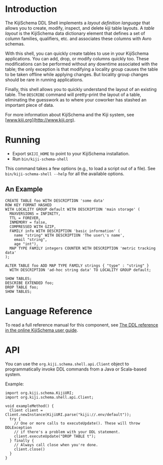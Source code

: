 

Introduction
============

The KijiSchema DDL Shell implements a _layout definition language_ that
allows you to create, modify, inspect, and delete kiji table layouts. A
_table layout_ is the KijiSchema data dictionary element that defines a set
of column families, qualifiers, etc. and associates these columns with
Avro schemas.

With this shell, you can quickly create tables to use in your KijiSchema
applications. You can add, drop, or modify columns quickly too. These
modifications can be performed without any downtime associated with the
table; the only exception is that modifying a locality group causes
the table to be taken offline while applying changes. But locality group
changes should be rare in running applications.

Finally, this shell allows you to quickly understand the layout of an
existing table. The `DESCRIBE` command will pretty-print the layout of a
table, eliminating the guesswork as to where your coworker has stashed an
important piece of data.


For more information about KijiSchema and the Kiji system, see
[www.kiji.org](http://www.kiji.org).


Running
=======

* Export `$KIJI_HOME` to point to your KijiSchema installation.
* Run `bin/kiji-schema-shell`

This command takes a few options (e.g., to load a script out of a file).
See `bin/kiji-schema-shell --help` for all the available options.

An Example
----------

    CREATE TABLE foo WITH DESCRIPTION 'some data'
    ROW KEY FORMAT HASHED
    WITH LOCALITY GROUP default WITH DESCRIPTION 'main storage' (
      MAXVERSIONS = INFINITY,
      TTL = FOREVER,
      INMEMORY = false,
      COMPRESSED WITH GZIP,
      FAMILY info WITH DESCRIPTION 'basic information' (
        name "string" WITH DESCRIPTION 'The user\'s name',
        email "string",
        age "int"),
      MAP TYPE FAMILY integers COUNTER WITH DESCRIPTION 'metric tracking data'
    );

    ALTER TABLE foo ADD MAP TYPE FAMILY strings { "type" : "string" }
      WITH DESCRIPTION 'ad-hoc string data' TO LOCALITY GROUP default;

    SHOW TABLES;
    DESCRIBE EXTENDED foo;
    DROP TABLE foo;
    SHOW TABLES;


Language Reference
==================

To read a full reference manual for this component, see 
[The DDL reference in the online KijiSchema user guide](http://docs.kiji.org/userguide/schema/${project.version}/schema-shell-ddl-ref/).

API
===

You can use the `org.kiji.schema.shell.api.Client` object to programmatically
invoke DDL commands from a Java or Scala-based system.

Example:

    import org.kiji.schema.KijiURI;
    import org.kiji.schema.shell.api.Client;

    void exampleMethod() {
      Client client = Client.newInstance(KijiURI.parse("kiji://.env/default"));
      try {
        // One or more calls to executeUpdate(). These will throw DDLException
        // if there's a problem with your DDL statement.
        client.executeUpdate("DROP TABLE t");
      } finally {
        // Always call close when you're done.
        client.close()
      }
    }


